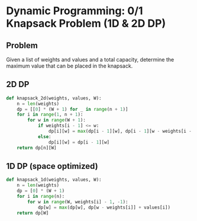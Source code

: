 # Dynamic Programming: 0/1 Knapsack Problem (1D & 2D DP)

## Problem
Given a list of weights and values and a total capacity, determine the maximum value that can be placed in the knapsack.

## 2D DP
```python
def knapsack_2d(weights, values, W):
    n = len(weights)
    dp = [[0] * (W + 1) for _ in range(n + 1)]
    for i in range(1, n + 1):
        for w in range(W + 1):
            if weights[i - 1] <= w:
                dp[i][w] = max(dp[i - 1][w], dp[i - 1][w - weights[i - 1]] + values[i - 1])
            else:
                dp[i][w] = dp[i - 1][w]
    return dp[n][W]
```

## 1D DP (space optimized)
```python
def knapsack_1d(weights, values, W):
    n = len(weights)
    dp = [0] * (W + 1)
    for i in range(n):
        for w in range(W, weights[i] - 1, -1):
            dp[w] = max(dp[w], dp[w - weights[i]] + values[i])
    return dp[W]
```
